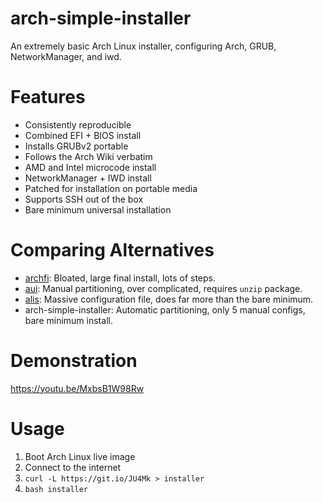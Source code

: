 # arch-simple-installer
An extremely basic Arch Linux installer, configuring Arch, GRUB, NetworkManager, and iwd.

# Features
- Consistently reproducible
- Combined EFI + BIOS install
- Installs GRUBv2 portable
- Follows the Arch Wiki verbatim
- AMD and Intel microcode install
- NetworkManager + IWD install
- Patched for installation on portable media
- Supports SSH out of the box
- Bare minimum universal installation

# Comparing Alternatives
- [archfi](https://github.com/MatMoul/archfi): Bloated, large final install, lots of steps.
- [aui](https://github.com/helmuthdu/aui): Manual partitioning, over complicated, requires `unzip` package.
- [alis](https://picodotdev.github.io/alis/): Massive configuration file, does far more than the bare minimum.
- arch-simple-installer: Automatic partitioning, only 5 manual configs, bare minimum install.

# Demonstration
https://youtu.be/MxbsB1W98Rw

# Usage
1. Boot Arch Linux live image
2. Connect to the internet
3. `curl -L https://git.io/JU4Mk > installer`
4. `bash installer`
